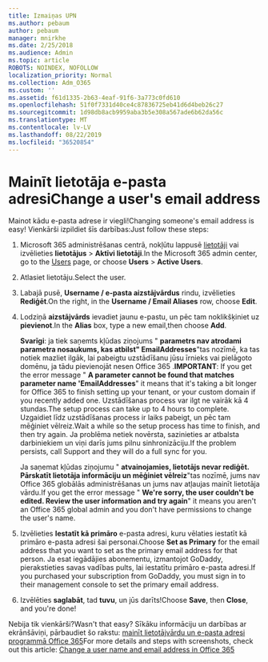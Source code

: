 ```yaml
---
title: Izmaiņas UPN
ms.author: pebaum
author: pebaum
manager: mnirkhe
ms.date: 2/25/2018
ms.audience: Admin
ms.topic: article
ROBOTS: NOINDEX, NOFOLLOW
localization_priority: Normal
ms.collection: Adm_O365
ms.custom: ''
ms.assetid: f61d1335-2b63-4eaf-91f6-3a773c0fd610
ms.openlocfilehash: 51f0f7331d40ce4c87836725eb41d6d4beb26c27
ms.sourcegitcommit: 1d98db8acb9959aba3b5e308a567ade6b62da56c
ms.translationtype: MT
ms.contentlocale: lv-LV
ms.lasthandoff: 08/22/2019
ms.locfileid: "36520854"
---
```

# <a name="change-a-users-email-address"></a><span data-ttu-id="c206e-102">Mainīt lietotāja e-pasta adresi</span><span class="sxs-lookup"><span data-stu-id="c206e-102">Change a user's email address</span></span>

<span data-ttu-id="c206e-103">Mainot kādu e-pasta adrese ir viegli!</span><span class="sxs-lookup"><span data-stu-id="c206e-103">Changing someone's email address is easy!</span></span> <span data-ttu-id="c206e-104">Vienkārši izpildiet šīs darbības:</span><span class="sxs-lookup"><span data-stu-id="c206e-104">Just follow these steps:</span></span>
  
1. <span data-ttu-id="c206e-105">Microsoft 365 administrēšanas centrā, nokļūtu lappusē [lietotāji](https://go.microsoft.com/fwlink/p/?linkid=834822) vai izvēlieties **lietotājus** \> **Aktīvi lietotāji**.</span><span class="sxs-lookup"><span data-stu-id="c206e-105">In the Microsoft 365 admin center, go to the [Users](https://go.microsoft.com/fwlink/p/?linkid=834822) page, or choose **Users** \> **Active Users**.</span></span>
    
2. <span data-ttu-id="c206e-106">Atlasiet lietotāju.</span><span class="sxs-lookup"><span data-stu-id="c206e-106">Select the user.</span></span>
    
3. <span data-ttu-id="c206e-107">Labajā pusē, **Username / e-pasta aizstājvārdus** rindu, izvēlieties **Rediģēt**.</span><span class="sxs-lookup"><span data-stu-id="c206e-107">On the right, in the **Username / Email Aliases** row, choose **Edit**.</span></span>
    
4. <span data-ttu-id="c206e-108">Lodziņā **aizstājvārds** ievadiet jaunu e-pastu, un pēc tam noklikšķiniet uz **pievienot**.</span><span class="sxs-lookup"><span data-stu-id="c206e-108">In the **Alias** box, type a new email,then choose **Add**.</span></span>
    
    <span data-ttu-id="c206e-109">**Svarīgi**: ja tiek saņemts kļūdas ziņojums " **parametrs nav atrodami parametra nosaukums, kas atbilst" EmailAddresses**"tas nozīmē, ka tas notiek mazliet ilgāk, lai pabeigtu uzstādīšanu jūsu īrnieks vai pielāgoto domēnu, ja tādu pievienojāt nesen Office 365 .</span><span class="sxs-lookup"><span data-stu-id="c206e-109">**IMPORTANT**: If you get the error message " **A parameter cannot be found that matches parameter name 'EmailAddresses**" it means that it's taking a bit longer for Office 365 to finish setting up your tenant, or your custom domain if you recently added one.</span></span> <span data-ttu-id="c206e-110">Uzstādīšanas process var ilgt ne vairāk kā 4 stundas.</span><span class="sxs-lookup"><span data-stu-id="c206e-110">The setup process can take up to 4 hours to complete.</span></span> <span data-ttu-id="c206e-111">Uzgaidiet līdz uzstādīšanas process ir laiks pabeigt, un pēc tam mēģiniet vēlreiz.</span><span class="sxs-lookup"><span data-stu-id="c206e-111">Wait a while so the setup process has time to finish, and then try again.</span></span> <span data-ttu-id="c206e-112">Ja problēma netiek novērsta, sazinieties ar atbalsta darbiniekiem un viņi darīs jums pilnu sinhronizāciju.</span><span class="sxs-lookup"><span data-stu-id="c206e-112">If the problem persists, call Support and they will do a full sync for you.</span></span>
    
    <span data-ttu-id="c206e-113">Ja saņemat kļūdas ziņojumu " **atvainojamies, lietotājs nevar rediģēt. Pārskatīt lietotāja informāciju un mēģiniet vēlreiz**"tas nozīmē, jums nav Office 365 globālās administrēšanas un jums nav atļaujas mainīt lietotāja vārdu.</span><span class="sxs-lookup"><span data-stu-id="c206e-113">If you get the error message " **We're sorry, the user couldn't be edited. Review the user information and try again**" it means you aren't an Office 365 global admin and you don't have permissions to change the user's name.</span></span>
    
5. <span data-ttu-id="c206e-114">Izvēlieties **Iestatīt kā primāro** e-pasta adresi, kuru vēlaties iestatīt kā primāro e-pasta adresi šai personai.</span><span class="sxs-lookup"><span data-stu-id="c206e-114">Choose **Set as Primary** for the email address that you want to set as the primary email address for that person.</span></span> <span data-ttu-id="c206e-115">Ja esat iegādājies abonementu, izmantojot GoDaddy, pierakstieties savas vadības pults, lai iestatītu primāro e-pasta adresi.</span><span class="sxs-lookup"><span data-stu-id="c206e-115">If you purchased your subscription from GoDaddy, you must sign in to their management console to set the primary email address.</span></span> 
    
6. <span data-ttu-id="c206e-116">Izvēlēties **saglabāt**, tad **tuvu**, un jūs darīts!</span><span class="sxs-lookup"><span data-stu-id="c206e-116">Choose **Save**, then **Close**, and you're done!</span></span>
    
<span data-ttu-id="c206e-117">Nebija tik vienkārši?</span><span class="sxs-lookup"><span data-stu-id="c206e-117">Wasn't that easy?</span></span> <span data-ttu-id="c206e-118">Sīkāku informāciju un darbības ar ekrānšāviņi, pārbaudiet šo rakstu: [mainīt lietotājvārdu un e-pasta adresi programmā Office 365](https://support.office.com/article/Change-a-user-name-and-email-address-in-Office-365-fb5ac074-e203-4e1f-9843-b9d1a3e03297.aspx)</span><span class="sxs-lookup"><span data-stu-id="c206e-118">For more details and steps with screenshots, check out this article: [Change a user name and email address in Office 365](https://support.office.com/article/Change-a-user-name-and-email-address-in-Office-365-fb5ac074-e203-4e1f-9843-b9d1a3e03297.aspx)</span></span>
  

